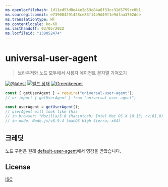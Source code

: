 ```yaml
---
ms.openlocfilehash: 1d11ed53d8e44e2d53c84a8f33cc31d5799cc0b1
ms.sourcegitcommit: e739004291428ce83f14b9d49f1e9dfaa3762dde
ms.translationtype: HT
ms.contentlocale: ko-KR
ms.lasthandoff: 02/05/2022
ms.locfileid: "138052474"
---
```

# <a name="universal-user-agent"></a>universal-user-agent

> 브라우저와 노드 모두에서 사용자 에이전트 문자열 가져오기

[![@latest](https://img.shields.io/npm/v/universal-user-agent.svg)](https://www.npmjs.com/package/universal-user-agent)
[![빌드 상태](https://github.com/gr2m/universal-user-agent/workflows/Test/badge.svg)](https://github.com/gr2m/universal-user-agent/actions?query=workflow%3ATest+branch%3Amaster)
[![Greenkeeper](https://badges.greenkeeper.io/gr2m/universal-user-agent.svg)](https://greenkeeper.io/)

```js
const { getUserAgent } = require("universal-user-agent");
// or import { getUserAgent } from "universal-user-agent";

const userAgent = getUserAgent();
// userAgent will look like this
// in browser: "Mozilla/5.0 (Macintosh; Intel Mac OS X 10.13; rv:61.0) Gecko/20100101 Firefox/61.0"
// in node: Node.js/v8.9.4 (macOS High Sierra; x64)
```

## <a name="credits"></a>크레딧

노드 구현은 원래 [default-user-agent](https://www.npmjs.com/package/default-user-agent)에서 영감을 받았습니다.

## <a name="license"></a>License

[ISC](LICENSE.md)
